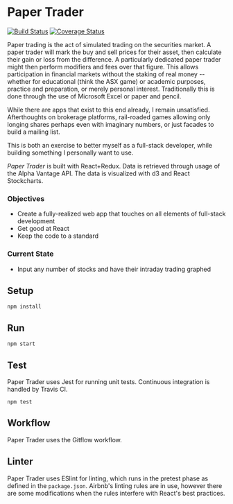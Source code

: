 # Paper Trader
[![Build Status](https://travis-ci.org/volsci/paper-trader-react.svg?branch=develop)](https://travis-ci.org/volsci/paper-trader-react)
[![Coverage Status](https://coveralls.io/repos/github/volsci/paper-trader-react/badge.svg?branch=master)](https://coveralls.io/github/volsci/paper-trader-react?branch=master)

Paper trading is the act of simulated trading on the securities market. A paper trader will mark the buy and sell prices for their asset, then calculate their gain or loss from the difference. A particularly dedicated paper trader might then perform modifiers and fees over that figure. This allows participation in financial markets without the staking of real money -- whether for educational (think the ASX game) or academic purposes, practice and preparation, or merely personal interest. Traditionally this is done through the use of Microsoft Excel or paper and pencil.

While there are apps that exist to this end already, I remain unsatisfied. Afterthoughts on brokerage platforms, rail-roaded games allowing only longing shares perhaps even with imaginary numbers, or just facades to build a mailing list.

This is both an exercise to better myself as a full-stack developer, while building something I personally want to use.

*Paper Trader* is built with React+Redux. Data is retrieved through usage of the Alpha Vantage API. The data is visualized with d3 and React Stockcharts.

### Objectives
* Create a fully-realized web app that touches on all elements of full-stack development
* Get good at React
* Keep the code to a standard

### Current State
* Input any number of stocks and have their intraday trading graphed

Setup
---

```
npm install
```

Run
---

```
npm start
```

Test
---
Paper Trader uses Jest for running unit tests. Continuous integration is handled by Travis CI.

```
npm test
```

Workflow
---
Paper Trader uses the Gitflow workflow.


Linter
---
Paper Trader uses ESlint for linting, which runs in the pretest phase as defined in the `package.json`. Airbnb's linting rules are in use, however there are some modifications when the rules interfere with React's best practices.
